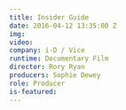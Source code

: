 ```yaml
---
title: Insider Guide
date: 2016-04-12 13:35:00 Z
img: 
video:
company: i-D / Vice
runtime: Documentary Film
director: Rory Ryan
producers: Sophie Dewey
role: Producer
is-featured:
---
```


